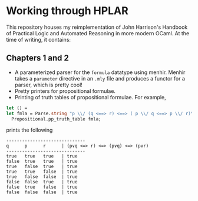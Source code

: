 # Working through HPLAR
This repository houses my reimplementation of John Harrison's Handbook of Practical Logic and Automated Reasoning in more modern OCaml. At the time of writing, it contains:

## Chapters 1 and 2
- A parameterized parser for the `formula` datatype using menhir. Menhir takes a `parameter` directive in an `.mly` file and produces a functor for a parser, which is pretty cool! 
- Pretty printers for propositional formulae.
- Printing of truth tables of propositional formulae. For example, 
```ocaml
let () = 
let fmla = Parse.string "p \\/ (q <==> r) <==> ( p \\/ q <==> p \\/ r)\n" in
  Propositional.pp_truth_table fmla;
```
prints the following 

```
------------------------------
q      p      r      | (p∨q <=> r) <=> (p∨q) <=> (p∨r)
------------------------------
true   true   true   | true  
false  true   true   | true  
true   false  true   | true  
true   true   false  | true  
true   false  false  | true  
false  false  true   | true  
false  true   false  | true  
false  false  false  | true  

```